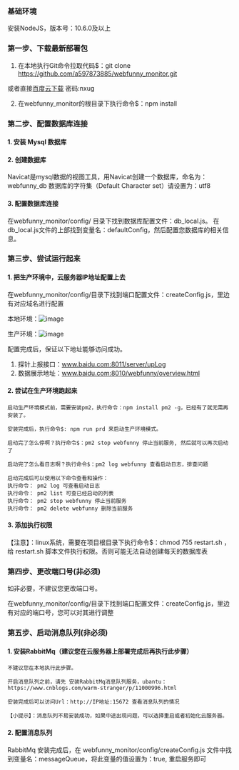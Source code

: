 ### 基础环境
安装NodeJS，版本号：10.6.0及以上
### 第一步、下载最新部署包
1. 在本地执行Git命令拉取代码$：git clone https://github.com/a597873885/webfunny_monitor.git

或者直接[百度云下载](https://pan.baidu.com/s/1VgEEoxsLQxlSDTaLe9zdgQ) 密码:nxug

2. 在webfunny_monitor的根目录下执行命令$：npm install

### 第二步、配置数据库连接
#### 1. 安装 Mysql 数据库
#### 2. 创建数据库
  Navicat是mysql数据的视图工具，用Navicat创建一个数据库，命名为：webfunny_db
  数据库的字符集（Default Character set）请设置为：utf8
#### 3. 配置数据库连接
  在webfunny_monitor/config/ 目录下找到数据库配置文件：db_local.js。
  在db_local.js文件的上部找到变量名：defaultConfig，然后配置您数据库的相关信息。
### 第三步、尝试运行起来  
#### 1. 把生产环境中，云服务器IP地址配置上去
在webfunny_monitor/config/目录下找到端口配置文件：createConfig.js，里边有对应域名进行配置

本地环境：![image](http://www.webfunny.cn/website/src/assets/img/course/setting.jpg)

生产环境：![image](http://www.webfunny.cn/website/src/assets/img/course/proSetting.jpg)

配置完成后，保证以下地址能够访问成功。

1. 探针上报接口：www.baidu.com:8011/server/upLog
2. 数据展示地址：www.baidu.com:8010/webfunny/overview.html

#### 2. 尝试在生产环境跑起来

    启动生产环境模式前，需要安装pm2，执行命令：npm install pm2 -g，已经有了就无需再安装了。

    安装完成后，执行命令$: npm run prd 来启动生产环境模式。

    启动完了怎么停啊？执行命令$：pm2 stop webfunny 停止当前服务, 然后就可以再次启动了

    启动完了怎么看日志啊？执行命令$：pm2 log webfunny 查看启动日志，排查问题

    启动完成后可以使用以下命令查看和操作：
    执行命令： pm2 log 可查看启动日志
    执行命令： pm2 list 可查已经启动的列表
    执行命令： pm2 stop webfunny 停止当前服务
    执行命令： pm2 delete webfunny 删除当前服务

#### 3. 添加执行权限

【注意】：linux系统，需要在项目根目录下执行命令$：chmod 755 restart.sh ，给 restart.sh 脚本文件执行权限。否则可能无法自动创建每天的数据库表

### 第四步、更改端口号(非必须)
如非必要，不建议您更改端口号。

在webfunny_monitor/config/目录下找到端口配置文件：createConfig.js，里边有对应的端口号，您可以对其进行调整

### 第五步、启动消息队列(非必须)
#### 1. 安装RabbitMq（建议您在云服务器上部署完成后再执行此步骤）
    不建议您在本地执行此步骤。

    开启消息队列之前，请先 安装RabbitMq消息队列服务，ubantu：https://www.cnblogs.com/warm-stranger/p/11000996.html 

    安装完成后可以访问Url：http://IP地址:15672 查看消息队列的情况
    
    【小提示】：消息队列不易安装成功，如果中途出现问题，可以选择重启或者初始化云服务器。
#### 2. 配置消息队列

   RabbitMq 安装完成后，在 webfunny_monitor/config/createConfig.js 文件中找到变量名：messageQueue，将此变量的值设置为：true, 重启服务即可
